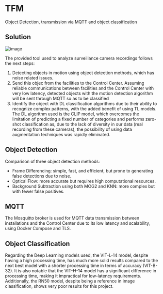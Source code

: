 # TFM
Object Detection, transmission via MQTT and object classification

## Solution
![image](https://github.com/user-attachments/assets/a629c440-3d8a-4da2-8663-8b07fa85d311)

The provided tool used to analyze surveillance camera recordings follows the next steps:
1) Detecting objects in motion using object detection methods, which has noise related issues.
2) Send this objec from the facilities to the Control Center. Assuming reliable communications between facilities and the Control Center with very low latency, detected objects with the motion detection algorithm will be sent through MQTT so as to be classified
3) Identify the object with DL classification algorithms due to their ability to recognize complex patterns, with the added benefit of using TL models. The DL algorithm used is the CLIP model, which overcomes the limitation of predicting a fixed number of categories and performs zero-shot classification as, due to the lack of diversity in our data (real recording from these cameras), the possibility of using data augmentation techniques was rapidly eliminated.

## Object Detection
Comparison of three object detection methods: 
* Frame Differencing: simple, fast, and efficient, but prone to generating false detections due to noise.
* Optical Flow: more accurate but requires high computational resources.
* Background Subtraction using both MOG2 and KNN: more complex but with fewer false positives.

## MQTT
The Mosquitto broker is used for MQTT data transmission between installations and the Control Center due to its low latency and scalability, using Docker Compose and TLS.

## Object Classification
Regarding the Deep Learning models used, the VIT-L-14 model, despite having a high processing time, has much more solid results compared to the next best model with a shorter processing time in terms of accuracy (VIT-B-32). 
It is also notable that the VIT-H-14 model has a significant difference in processing time, making it impractical for low-latency requirements. 
Additionally, the RN50 model, despite being a reference in image classification, shows very poor results for this project.
